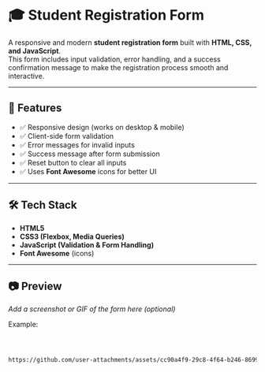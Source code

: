 # 🎓 Student Registration Form  

A responsive and modern **student registration form** built with **HTML, CSS, and JavaScript**.  
This form includes input validation, error handling, and a success confirmation message to make the registration process smooth and interactive.  

---

## 🚀 Features  
- ✅ Responsive design (works on desktop & mobile)  
- ✅ Client-side form validation  
- ✅ Error messages for invalid inputs  
- ✅ Success message after form submission  
- ✅ Reset button to clear all inputs  
- ✅ Uses **Font Awesome** icons for better UI  

---

## 🛠️ Tech Stack  
- **HTML5**  
- **CSS3 (Flexbox, Media Queries)**  
- **JavaScript (Validation & Form Handling)**  
- **Font Awesome** (icons)  

---

## 📷 Preview  
_Add a screenshot or GIF of the form here (optional)_  

Example:  
```md
 


https://github.com/user-attachments/assets/cc90a4f9-29c8-4f64-b246-86997ef4f30a


